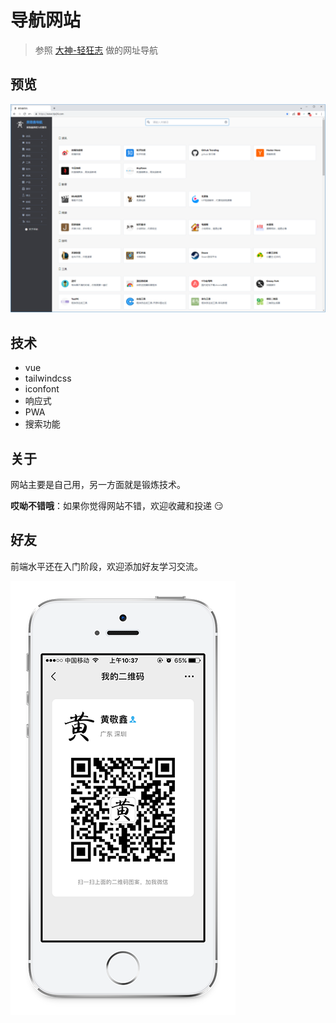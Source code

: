 # 导航网站

> 参照 [大神-轻狂志](http://www.duoluole.com) 做的网址导航

## 预览

[![screenshot-site](./image/screenshot/site.png)](https://www.hjx24.com)

## 技术

- vue
- tailwindcss
- iconfont
- 响应式
- PWA 
- 搜索功能

## 关于

网站主要是自己用，另一方面就是锻炼技术。

**哎呦不错哦**：如果你觉得网站不错，欢迎收藏和投递 :smirk:

## 好友

前端水平还在入门阶段，欢迎添加好友学习交流。

![qrcode](./image/about/qrcode.png)
